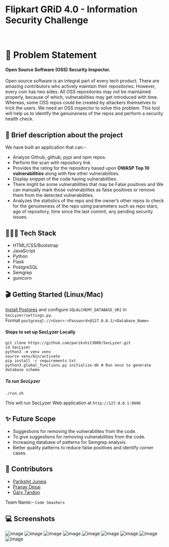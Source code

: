 # Flipkart GRiD 4.0 - Information Security Challenge

<br>

# 🎡 Problem Statement
#### Open Source Software (OSS) Security Inspector.<br>
Open source software is an integral part of every tech product. There are amazing contributors who actively maintain their repositories. However, every coin has two sides. All OSS repositories may not be maintained properly, because of which, vulnerabilities may get introduced with time. Whereas, some OSS repos could be created by attackers themselves to trick the users. We need an OSS inspector to solve this problem. This tool will help us to identify the genuineness of the repos and perform a security health check.

## 💎 Brief description about the project
We have built an application that can:- <br>
 - Analyze Github, github, pypi and npm repos. <br>
 - Perform the scan with repository link. <br>
 - Provides the rating for the repository based upon <b>OWASP Top 10 vulnerabilities</b> along with few other vulnerabilities. <br>
 - Display snippet of the code having vulnerabilities. <br>
 - There might be some vulnerabilities that may be False positives and We can manually mark those vulnerabilites as false positives or remove them from the detected vulnerabilities.
 - Analyzes the statistics of the repo and the owner’s other repos to check for the genuineness of the repo using parameters such as repo stars, age of repository, time since the last commit, any pending security issues. <br>
 
## 👩🏻‍💻 Tech Stack
 - HTML/CSS/Bootstrap
 - JavaScript
 - Python
 - Flask
 - PostgreSQL
 - Semgrep
 - gunicorn


## 🎬 Getting Started (Linux/Mac)
<a href="https://adamtheautomator.com/install-postgresql-on-a-ubuntu/">Install Postgres</a> and configure `SQLALCHEMY_DATABASE_URI` in `SecLyzer/settings.py`.<br>Format `postgresql://<User>:<Password>@127.0.0.1/<Database_Name>`

#### Steps to set up SecLyzer Locally
```
git clone https://github.com/parikshit3000/SecLyzer.git
cd SecLyzer
python3 -m venv venv
source venv/bin/activate
pip install -r requirements.txt
python3 global_functions.py initialize-db # Run once to generate database schema
```

##### To run SecLyzer
`./run.sh`

This will run SecLyzer Web application at `http://127.0.0.1:9090`

## ✨ Future Scope
 - Suggestions for removing the vulnerabilites from the code.
 - To give suggestions for removing vulnerabilities from the code.
 - Increasing database of patterns for Semgrep analysis.
 - Better quality patterns to reduce false positives and identify corner cases.
 

 
## 👫 Contributors 
* [Parikshit Juneja](https://github.com/parikshit3000)
* [Pranav Desai](https://github.com/pranavvdesai)
* [Garv Tandon](https://github.com/garvsgit)

Team Name:- `Code Smashers`


## 💻 Screenshots
![image](https://user-images.githubusercontent.com/81351479/182050450-d911f2a0-d35a-41cb-86f5-29c4f0d7078c.png)
![image](https://user-images.githubusercontent.com/81351479/182050461-99b015c3-7b34-4203-9012-e243e1cbf86e.png)
![image](https://user-images.githubusercontent.com/81351479/182050474-e148d540-bee8-48f1-b893-88085489efb2.png)
![image](https://user-images.githubusercontent.com/81351479/182050483-7eee5285-ccb6-4c67-816b-f81410965b70.png)
![image](https://user-images.githubusercontent.com/81351479/182050489-4cb3789d-8942-43b3-8f36-32863e99464b.png)
![image](https://user-images.githubusercontent.com/81351479/182050492-1809628e-3ef0-47d2-9538-3ca302e97cb3.png)
![image](https://user-images.githubusercontent.com/81351479/182050499-09e25ff9-cfca-495d-b9b9-ef2082be6ee2.png)
![image](https://user-images.githubusercontent.com/81351479/182050513-65a1cb79-5308-4909-9cae-873fedd04c7f.png)
![image](https://user-images.githubusercontent.com/81351479/182050517-bc81178b-c3b4-4bf1-87e2-904770f90e2e.png)

